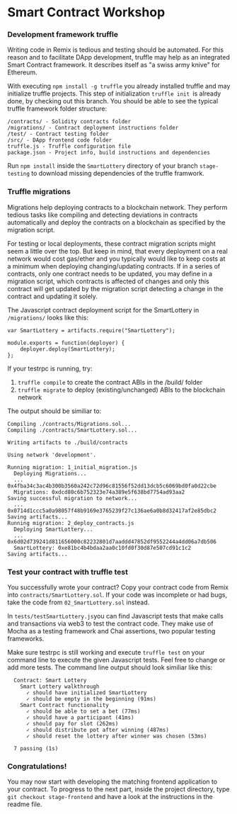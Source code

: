# Smart Contract Workshop

### Development framework truffle

Writing code in Remix is tedious and testing should be automated. For this reason and to facilitate
DApp development, truffle may help as an integrated Smart Contract framework. It describes itself as "a swiss army knive" for Ethereum.

With executing `npm install -g truffle` you already installed truffle and may initialize truffle projects.
This step of initialization `truffle init `is already done, by checking out this branch. You should be able to see the  typical truffle framework folder structure:

```
/contracts/ - Solidity contracts folder
/migrations/ - Contract deployment instructions folder
/test/ - Contract testing folder
/src/ - DApp frontend code folder
truffle.js - Truffle configuration file
package.json - Project info, build instructions and dependencies
```

Run `npm install` inside the `SmartLottery` directory of your branch `stage-testing` to download missing dependencies of the truffle framwork.

### Truffle migrations

Migrations help deploying contracts to a blockchain network. They perform tedious tasks like compiling and detecting deviations in contracts automatically and deploy the contracts on a blockchain as specified by the migration script.
 
For testing or local deployments, these contract migration scripts might seem a little over the top. But keep in mind, that every deployment on a real
network would cost gas/ether and you typically would like to keep costs at a minimum when deploying changing/updating contracts. If in a series of contracts, only one contract needs to be updated, you may define in a migration script, which contracts is affected of changes and only this contract will get updated by the migration script detecting a change in the contract and updating it solely.

The Javascript contract deployment script for the SmartLottery in `/migrations/` looks like this:

```
var SmartLottery = artifacts.require("SmartLottery");

module.exports = function(deployer) {
    deployer.deploy(SmartLottery);
};
```

If your testrpc is running, try:

1. `truffle compile` to create the contract ABIs in the /build/ folder
2. `truffle migrate` to deploy (existing/unchanged) ABIs to the blockchain network

The output should be similiar to:

```
Compiling ./contracts/Migrations.sol...
Compiling ./contracts/SmartLottery.sol...

Writing artifacts to ./build/contracts

Using network 'development'.

Running migration: 1_initial_migration.js
  Deploying Migrations...
  ... 0x4fba34c3ac4b300b3560a242c72d96c81556f52dd13dcb5c6069bd0fa0d22cbe
  Migrations: 0xdcd80c6b752323e74a389e5f638bd7754ad93aa2
Saving successful migration to network...
  ... 0x0714d1ccc5a0a98057f48b9169e3765239f27c136ae6a0b8d32417af2e85dbc2
Saving artifacts...
Running migration: 2_deploy_contracts.js
  Deploying SmartLottery...
  ... 0x6d02d739241d811656000c82232801d7aaddd47852df9552244a4dd06a7db506
  SmartLottery: 0xe81bc4b4bdaa2aa0c10fd0f30d87e507cd91c1c2
Saving artifacts...
```

### Test your contract with truffle test

You successfully wrote your contract? Copy your contract code from Remix into `contracts/SmartLottery.sol`. If your code was incomplete or had bugs, take the code from `02_SmartLottery.sol` instead.

In `tests/testSmartLottery.js`you can find Javascript tests that make calls and transactions via web3 to test the contract code. They make use of Mocha as a testing framework and Chai assertions, two popular testing frameworks.

Make sure testrpc is still working and execute `truffle test` on your command line to execute the given Javascript tests. Feel free to change or add more tests.
The command line output should look similiar like this:
```
  Contract: Smart Lottery
    Smart Lottery walkthrough
      ✓ should have initialized SmartLottery
      ✓ should be empty in the beginning (91ms)
    Smart Contract functionality
      ✓ should be able to set a bet (77ms)
      ✓ should have a participant (41ms)
      ✓ should pay for slot (262ms)
      ✓ should distribute pot after winning (487ms)
      ✓ should reset the lottery after winner was chosen (53ms)

  7 passing (1s)
```

### Congratulations!

You may now start with developing the matching frontend application to your contract.
To progress to the next part, inside the project directory, type `git checkout stage-frontend` and have a look at the instructions in  the readme file.